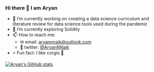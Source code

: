 ### Hi there 👋 I am Aryan

- 🔭 I’m currently working on creating a data science curriculum and literature review for data science tools used during the pandemic
- 🌱 I’m currently exploring Solidity
- 📫 How to reach me: 
  - ✉ email: aryannnaik@outlook.com 
  - 🐤 twitter: [@AryanNNaik](https://twitter.com/AryanNNaik)
- ⚡ Fun fact: I like corgis 🐶

[![Aryan's GitHub stats](https://github-readme-stats.vercel.app/api?username=aryanNaik123)](https://github.com/aryanNaik123/github-readme-stats)
